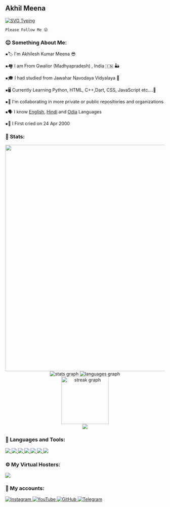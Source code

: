 ## Akhil Meena

[![SVG Typing](https://mdtype.herokuapp.com?lines=Hello%2C+This+is+Akhile+Meena;Noob+Developer+%E2%9D%A4%EF%B8%8F)](https://github.com/akhilmeena)
 
```
Please Follow Me 😜
```

<h3 align="left">😌 Something About Me:</h3>
 
<kbd>▪️</kbd>🏷️ I'm Akhilesh Kumar Meena 😎

<kbd>▪️</kbd>🏘️ I am From Gwalior (Madhyapradesh) , India 🇮🇳 🏜️

<kbd>▪️</kbd>🎓 I had studied from Jawahar Navodaya Vidyalaya 💐

<kbd>▪️</kbd>🖥️ Currently Learning Python, HTML, C++,Dart, CSS, JavaScript etc....🍌

<kbd>▪️</kbd>🔭 I'm collaborating in more private or public repositories and organizations

<kbd>▪️</kbd>🗣️ I know [English](https://google.com/search?q=English), [Hindi](https://google.com/search?q=Hindi) and [Odia](https://google.com/search?q=Odia) Languages

<kbd>▪️</kbd>🎂 I First cried on 24 Apr 2000
 
<h3 align="left">📝 Stats:</h3>

<div align="center">
  <img width="715" src="https://github-profile-summary-cards.vercel.app/api/cards/profile-details?username=akhilmeena&theme=cobalt"/>
  <img src="https://github-readme-stats.vercel.app/api?username=akhilmeena&show_icons=true&include_all_commits=true&count_private=true&disable_animations=false&theme=cobalt&locale=en&hide_border=false&order=1" alt="stats graph"  />
  <img src="https://github-readme-stats.vercel.app/api/top-langs?username=akhilmeena&locale=en&hide_title=false&layout=compact&card_width=320&langs_count=10&theme=cobalt&hide_border=false&order=2" alt="languages graph"  />
  <br>
  <img src="https://streak-stats.demolab.com?user=akhilmeena&locale=en&mode=daily&theme=cobalt&hide_border=false&border_radius=5&order=3" height="150" alt="streak graph"  /> 
  <br>
  <img src="https://github-trophies.vercel.app/?username=akhilmeena&theme=cobalt&margin-w=4&margin-h=4&column=4&row=4" />
</div>
 
<h3 align="left">🔨 Languages and Tools:</h3>
<p align="left">
    <a href="https://www.python.org" target="_blank">
        <img
            src="https://img.shields.io/badge/Python-black?&style=for-the-badge&logo=python"
        />
    </a>
    <a href="https://html.spec.whatwg.org/" target="_blank">
        <img
            src="https://img.shields.io/badge/HTML-black?&style=for-the-badge&logo=html5"
        />
    </a>
    <a href="https://git-scm.com/" target="_blank">
        <img
            src="https://img.shields.io/badge/Git-black?&style=for-the-badge&logo=git&logoColor=red"
        />
    </a>
    <a href="https://github.com/" target="_blank">
        <img
            src="https://img.shields.io/badge/GitHub-black?&style=for-the-badge&logo=github"
        />
    </a>
    <a href="https://mongodb.com/" target="_blank">
        <img
            src="https://img.shields.io/badge/MongoDB-black?&style=for-the-badge&logo=mongodb"
        />
    </a>
    <a href="https://daringfireball.net/projects/markdown/" target="_blank">
        <img
            src="https://img.shields.io/badge/Markdown-black?&style=for-the-badge&logo=markdown"
        />
    </a>
    <a href="https://json.org" target="_blank">
        <img
            src="https://img.shields.io/badge/Json-black?&style=for-the-badge&logo=json"
        />
    </a>
</p>
 
<h3 align="left">⚙️ My Virtual Hosters:</h3>
<p align="left">
    <a href="https://heroku.com" target="_blank">
        <img
            src="https://img.shields.io/badge/Heroku-black?&style=for-the-badge&logo=heroku"
        />
    </a>
</p>
 
<h3 align="left">👤 My accounts:</h3>
<p align="left">
    <a href="https://instagram.com/akhiri.ak">
        <img
            src="https://img.shields.io/badge/Instagram-black?&style=for-the-badge&logo=instagram"
            alt="Instagram"
        >
    </a>
    <a href="https://youtube.com/channel/UCz2ouWasuE-N_umKR6fwpyA">
        <img
            src="https://img.shields.io/badge/YouTube-black?&style=for-the-badge&logo=youtube"
            alt="YouTube"
        >
    </a>
    <a href="https://github.com/akhilmeena">
        <img
            src="https://img.shields.io/badge/GitHub-black?&style=for-the-badge&logo=github"
            alt="GitHub"
        >
    </a>
    <a href="https://telegram.me/jai_mahakal_ji">
        <img
            src="https://img.shields.io/badge/Telegram-black?&style=for-the-badge&logo=telegram"
            alt="Telegram"
        >
    </a>
</p>
 
